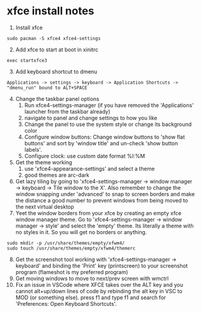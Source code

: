 # xfce install notes

1. Install xfce

```none
sudo pacman -S xfce4 xfce4-settings
```

2. Add xfce to start at boot in xinitrc

```none
exec startxfce3
```

3. Add keyboard shortcut to dmenu

```none
Applications -> settings -> keyboard -> Application Shortcuts -> "dmenu_run" bound to ALT+SPACE
```

4. Change the taskbar panel options
   1. Run xfce4-settings-manager (if you have removed the 'Applications' launcher from the taskbar already)
   2. navigate to panel and change settings to how you like
   3. Change the panel to use the system style or change its background color
   4. Configure window buttons: Change window buttons to 'show flat buttons' and sort by 'window title' and un-check 'show button labels'.
   5. Configure clock: use custom date format %I:%M
5. Get the theme working
   1. use 'xfce4-appearance-settings' and select a theme
   2. good themes are arc-dark
6. Get lazy tiling by going to 'xfce4-settings-manager -> window manager -> keyboard -> Tile window to the X'. Also remember to change the window snapping under 'advanced' to snap to screen borders and make the distance a good number to prevent windows from being moved to the next virtual desktop
7. Yeet the window borders from your xfce by creating an empty xfce window manager theme. Go to 'xfce4-settings-manager -> window manager -> style' and select the 'empty' theme. Its literally a theme with no styles in it. So you will get no borders or anything.

```none
sudo mkdir -p /usr/share/themes/empty/xfwm4/
sudo touch /usr/share/themes/empty/xfwm4/themerc
```

8. Get the screenshot tool working with 'xfce4-settings-manager -> keyboard' and binding the 'Print' key (printscreen) to your screenshot program (flameshot is my preferred program)
9. Get moving windows to move to next/prev screen with wmctrl
10. Fix an issue in VSCode where XFCE takes over the ALT key and you cannot alt+up/down lines of code by rebinding the alt key in VSC to MOD (or something else). press f1 and type f1 and search for 'Preferences: Open Keyboard Shortcuts'.
